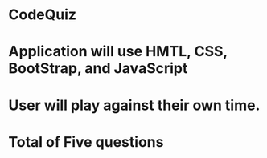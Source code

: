 # CodeQuiz

# Application will use HMTL, CSS, BootStrap, and JavaScript

# User will play against their own time.

# Total of Five questions

